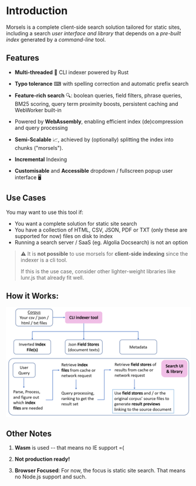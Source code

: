 # Introduction

Morsels is a complete client-side search solution tailored for static sites, including a search *user interface and library* that depends on a *pre-built index* generated by a *command-line* tool.

## Features

- **Multi-threaded** 🏇 CLI indexer powered by Rust

- **Typo tolerance** ⌨ with spelling correction and automatic prefix search

- **Feature-rich search** 🔍: boolean queries, field filters, phrase queries, BM25 scoring, query term proximity boosts, persistent caching and WebWorker built-in

- Powered by **WebAssembly**, enabling efficient index (de)compression and query processing 

- **Semi-Scalable** 📈, achieved by (optionally) splitting the index into chunks ("morsels").

- **Incremental** Indexing

- **Customisable** and **Accessible** dropdown / fullscreen popup user interface 🖥️

## Use Cases

You may want to use this tool if:
- You want a complete solution for static site search
- You have a collection of HTML, CSV, JSON, PDF or TXT (only these are supported for now) files on disk to index
- Running a search server / SaaS (eg. Algolia Docsearch) is not an option

> ⚠️ 
> It is **not possible** to use morsels for **client-side indexing** since the indexer is a cli tool.
>
> If this is the use case, consider other lighter-weight libraries like lunr.js that already fit well.

## How it Works:

![Morsels' architecture diagram](./images/architecture.png)

## Other Notes

1. **Wasm** is used -- that means no IE support =(

1. **Not production ready!**

1. **Browser Focused**: For now, the focus is static site search. That means no Node.js support and such.

